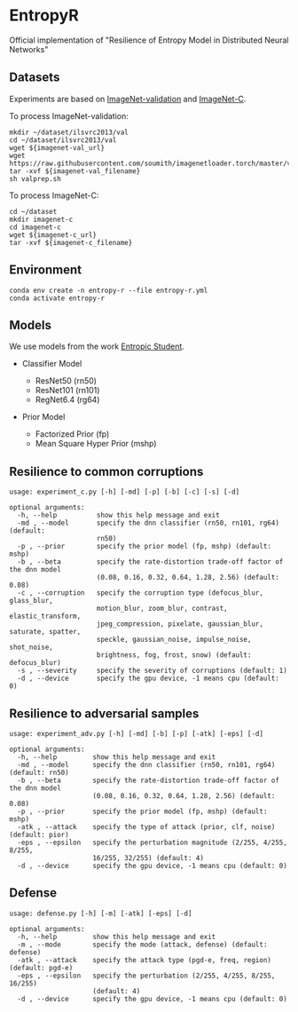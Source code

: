 # EntropyR
Official implementation of "Resilience of Entropy Model in Distributed Neural Networks"

## Datasets
Experiments are based on [ImageNet-validation](https://www.image-net.org/) and [ImageNet-C](https://github.com/hendrycks/robustness).

To process ImageNet-validation:

```
mkdir ~/dataset/ilsvrc2013/val
cd ~/dataset/ilsvrc2013/val
wget ${imagenet-val_url}
wget https://raw.githubusercontent.com/soumith/imagenetloader.torch/master/valprep.sh
tar -xvf ${imagenet-val_filename}
sh valprep.sh
```

To process ImageNet-C:

```
cd ~/dataset
mkdir imagenet-c
cd imagenet-c
wget ${imagenet-c_url}
tar -xvf ${imagenet-c_filename}
```

## Environment

```
conda env create -n entropy-r --file entropy-r.yml
conda activate entropy-r
```

## Models

We use models from the work [Entropic Student](https://github.com/yoshitomo-matsubara/supervised-compression). 

- Classifier Model
    - ResNet50 (rn50)
    - ResNet101 (rn101)
    - RegNet6.4 (rg64)

- Prior Model
    - Factorized Prior (fp)
    - Mean Square Hyper Prior (mshp)

## Resilience to common corruptions

```
usage: experiment_c.py [-h] [-md] [-p] [-b] [-c] [-s] [-d]

optional arguments:
  -h, --help          show this help message and exit
  -md , --model       specify the dnn classifier (rn50, rn101, rg64) (default:
                      rn50)
  -p , --prior        specify the prior model (fp, mshp) (default: mshp)
  -b , --beta         specify the rate-distortion trade-off factor of the dnn model
                      (0.08, 0.16, 0.32, 0.64, 1.28, 2.56) (default: 0.08)
  -c , --corruption   specify the corruption type (defocus_blur, glass_blur,
                      motion_blur, zoom_blur, contrast, elastic_transform,
                      jpeg_compression, pixelate, gaussian_blur, saturate, spatter,
                      speckle, gaussian_noise, impulse_noise, shot_noise,
                      brightness, fog, frost, snow) (default: defocus_blur)
  -s , --severity     specify the severity of corruptions (default: 1)
  -d , --device       specify the gpu device, -1 means cpu (default: 0)
```

## Resilience to adversarial samples

```
usage: experiment_adv.py [-h] [-md] [-b] [-p] [-atk] [-eps] [-d]

optional arguments:
  -h, --help         show this help message and exit
  -md , --model      specify the dnn classifier (rn50, rn101, rg64) (default: rn50)
  -b , --beta        specify the rate-distortion trade-off factor of the dnn model
                     (0.08, 0.16, 0.32, 0.64, 1.28, 2.56) (default: 0.08)
  -p , --prior       specify the prior model (fp, mshp) (default: mshp)
  -atk , --attack    specify the type of attack (prior, clf, noise) (default: pior)
  -eps , --epsilon   specify the perturbation magnitude (2/255, 4/255, 8/255,
                     16/255, 32/255) (default: 4)
  -d , --device      specify the gpu device, -1 means cpu (default: 0)
```

## Defense

```
usage: defense.py [-h] [-m] [-atk] [-eps] [-d]

optional arguments:
  -h, --help         show this help message and exit
  -m , --mode        specify the mode (attack, defense) (default: defense)
  -atk , --attack    specify the attack type (pgd-e, freq, region) (default: pgd-e)
  -eps , --epsilon   specify the perturbation (2/255, 4/255, 8/255, 16/255)
                     (default: 4)
  -d , --device      specify the gpu device, -1 means cpu (default: 0)
```

